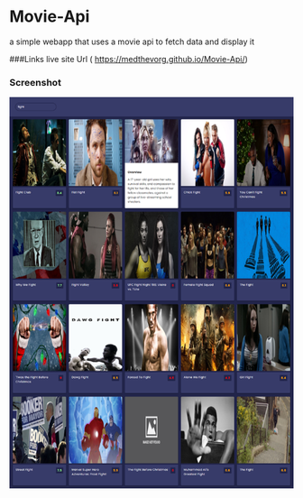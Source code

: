 # Movie-Api
a simple webapp that uses a movie api to fetch data and display it 

###Links
live site Url ( https://medthevorg.github.io/Movie-Api/)
### Screenshot
![Desktop](MovieWebapp.png)
